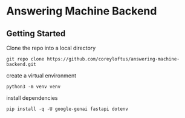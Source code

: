 # Answering Machine Backend

## Getting Started

Clone the repo into a local directory

`git repo clone https://github.com/coreyloftus/answering-machine-backend.git`

create a virtual environment

`python3 -m venv venv`

install dependencies

`pip install -q -U google-genai fastapi dotenv`
